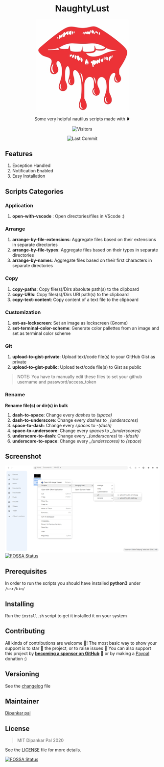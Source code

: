 <div align=center>
<p align=center>
<h1 align=center> NaughtyLust </h2>
</p>
<p align=center>
<img align=center src="./naughtylust.png">
</p>
<p align=center>Some very helpful nautilus scripts made with &#x2765;</p>
<p align=center>
  
  <img align=center  src="https://visitor-badge.laobi.icu/badge?page_id=deep5050.NaughtyLust" alt="Visitors">
  
  <img alt="Last Commit" src="https://img.shields.io/github/last-commit/deep5050/NaughtyLust?style=for-the-badge"></img>

</p>

</div>

## Features

1. Exception Handled
2. Notification Enabled
3. Easy Installation

## Scripts Categories

### Application

1. **open-with-vscode** : Open directories/files in VScode :)

### Arrange

1. **arrange-by-file-extensions**: Aggregate files based on their extensions in
   separate directories
2. **arrange-by-file-types**: Aggregate files based on their types in separate
   directories
3. **arrange-by-names**: Aggregate files based on their first characters in
   separate directories

### Copy

1. **copy-paths**: Copy file(s)/Dirs absolute path(s) to the clipboard
2. **copy-URIs**: Copy files(s)/Dirs URI path(s) to the clipboard
3. **copy-text-content**: Copy content of a text file to the clipboard

### Customization

1. **est-as-lockscreen**: Set an image as lockscreen (Gnome)
2. **set-terminal-color-scheme**: Generate color pallettes from an image and set
   as terminal color scheme

### Git

1. **upload-to-gist-private**: Upload text/code file(s) to your GitHub Gist as
   private
2. **upload-to-gist-public**: Upload text/code file(s) to Gist as public

> NOTE: You have to manually edit these files to set your github username and
> password/access_token

### Rename

**Rename file(s) or dir(s) in bulk**

1. **dash-to-space**: Change every _dashes_ to _(space)_
2. **dash-to-underscore**: Change every _dashes_ to _\_(underscores)_
3. **space-to-dash**: Change every _spaces_ to _-(dash)_
4. **space-to-underscore**: Change every _spaces_ to _\_(underscores)_
5. **underscore-to-dash**: Change every _\_(underscores)_ to _-(dash)_
6. **underscore-to-space**: Change every _\_(underscores)_ to _(space)_

## Screenshot

![screenshot-demo](./demo.png)
[![FOSSA Status](https://app.fossa.com/api/projects/git%2Bgithub.com%2Fdeep5050%2FNaughtyLust.svg?type=shield)](https://app.fossa.com/projects/git%2Bgithub.com%2Fdeep5050%2FNaughtyLust?ref=badge_shield)

## Prerequisites

In order to run the scripts you should have installed **python3** under
`/usr/bin/`

## Installing

Run the `install.sh` script to get it installed it on your system

## Contributing

All kinds of contributions are welcome :raised_hands:! The most basic way to
show your support is to star :star2: the project, or to raise issues
:speech_balloon: You can also support this project by
[**becoming a sponsor on GitHub**](https://github.com/sponsors/deep5050) :clap:
or by making a [Paypal](https://paypal.me/deep5050) donation :)

## Versioning

See the [changelog](CHANGELOG.md) file

## Maintainer

[Dipankar pal](@deep5050)

## License

> MIT Dipankar Pal 2020

See the [LICENSE](LICENSE) file for more details.

[![FOSSA Status](https://app.fossa.com/api/projects/git%2Bgithub.com%2Fdeep5050%2FNaughtyLust.svg?type=large)](https://app.fossa.com/projects/git%2Bgithub.com%2Fdeep5050%2FNaughtyLust?ref=badge_large)
